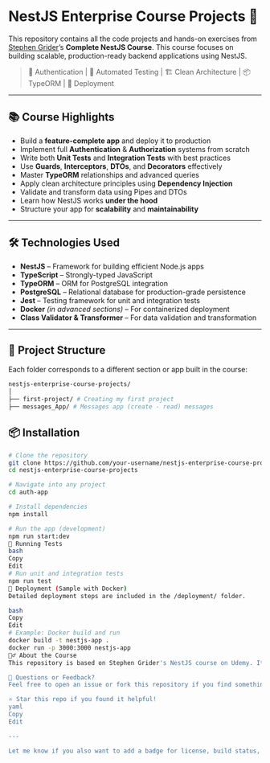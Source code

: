 # NestJS Enterprise Course Projects 🚀

This repository contains all the code projects and hands-on exercises from [Stephen Grider](https://www.udemy.com/user/sgslo/)’s **Complete NestJS Course**. This course focuses on building scalable, production-ready backend applications using NestJS.

> 🔐 Authentication | 🧪 Automated Testing | 🏗️ Clean Architecture | 📦 TypeORM | 🚀 Deployment

---

## 📚 Course Highlights

- Build a **feature-complete app** and deploy it to production
- Implement full **Authentication** & **Authorization** systems from scratch
- Write both **Unit Tests** and **Integration Tests** with best practices
- Use **Guards**, **Interceptors**, **DTOs**, and **Decorators** effectively
- Master **TypeORM** relationships and advanced queries
- Apply clean architecture principles using **Dependency Injection**
- Validate and transform data using Pipes and DTOs
- Learn how NestJS works **under the hood**
- Structure your app for **scalability** and **maintainability**

---

## 🛠️ Technologies Used

- **NestJS** – Framework for building efficient Node.js apps
- **TypeScript** – Strongly-typed JavaScript
- **TypeORM** – ORM for PostgreSQL integration
- **PostgreSQL** – Relational database for production-grade persistence
- **Jest** – Testing framework for unit and integration tests
- **Docker** *(in advanced sections)* – For containerized deployment
- **Class Validator & Transformer** – For data validation and transformation

---

## 📁 Project Structure

Each folder corresponds to a different section or app built in the course:

```bash
nestjs-enterprise-course-projects/
│
├── first-project/ # Creating my first project
├── messages_App/ # Messages app (create - read) messages

```

## 📦 Installation

```bash
# Clone the repository
git clone https://github.com/your-username/nestjs-enterprise-course-projects.git
cd nestjs-enterprise-course-projects

# Navigate into any project
cd auth-app

# Install dependencies
npm install

# Run the app (development)
npm run start:dev
🧪 Running Tests
bash
Copy
Edit
# Run unit and integration tests
npm run test
🚀 Deployment (Sample with Docker)
Detailed deployment steps are included in the /deployment/ folder.

bash
Copy
Edit
# Example: Docker build and run
docker build -t nestjs-app .
docker run -p 3000:3000 nestjs-app
🙋‍♂️ About the Course
This repository is based on Stephen Grider's NestJS course on Udemy. It covers everything from the fundamentals to advanced production-ready features. Highly recommended for backend developers looking to master NestJS and scalable API architecture.

📩 Questions or Feedback?
Feel free to open an issue or fork this repository if you find something useful or want to expand on it.

⭐️ Star this repo if you found it helpful!
yaml
Copy
Edit

---

Let me know if you also want to add a badge for license, build status, or course completion.

